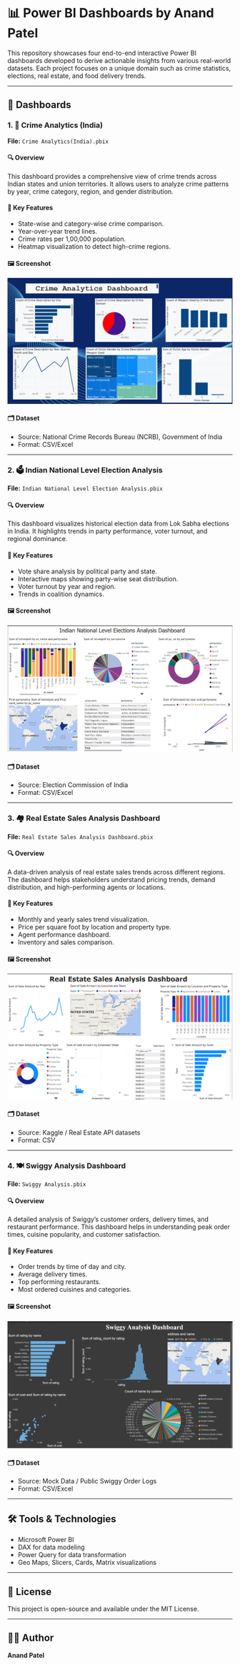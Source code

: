 # 📊 Power BI Dashboards by Anand Patel

This repository showcases four end-to-end interactive Power BI dashboards developed to derive actionable insights from various real-world datasets. Each project focuses on a unique domain such as crime statistics, elections, real estate, and food delivery trends.

---

## 📁 Dashboards

### 1. 🚨 Crime Analytics (India)
**File:** `Crime Analytics(India).pbix`

#### 🔍 Overview
This dashboard provides a comprehensive view of crime trends across Indian states and union territories. It allows users to analyze crime patterns by year, crime category, region, and gender distribution.

#### 📌 Key Features
- State-wise and category-wise crime comparison.
- Year-over-year trend lines.
- Crime rates per 1,00,000 population.
- Heatmap visualization to detect high-crime regions.

#### 🖼️ Screenshot  
![Crime Dashboard](screenshots/crime-dashboard.png)

#### 🗂️ Dataset
- Source: National Crime Records Bureau (NCRB), Government of India
- Format: CSV/Excel

---

### 2. 🗳️ Indian National Level Election Analysis
**File:** `Indian National Level Election Analysis.pbix`

#### 🔍 Overview
This dashboard visualizes historical election data from Lok Sabha elections in India. It highlights trends in party performance, voter turnout, and regional dominance.

#### 📌 Key Features
- Vote share analysis by political party and state.
- Interactive maps showing party-wise seat distribution.
- Voter turnout by year and region.
- Trends in coalition dynamics.

#### 🖼️ Screenshot  
![Election Dashboard](screenshots/election-dashboard.png)

#### 🗂️ Dataset
- Source: Election Commission of India
- Format: CSV/Excel

---

### 3. 🏘️ Real Estate Sales Analysis Dashboard
**File:** `Real Estate Sales Analysis Dashboard.pbix`

#### 🔍 Overview
A data-driven analysis of real estate sales trends across different regions. The dashboard helps stakeholders understand pricing trends, demand distribution, and high-performing agents or locations.

#### 📌 Key Features
- Monthly and yearly sales trend visualization.
- Price per square foot by location and property type.
- Agent performance dashboard.
- Inventory and sales comparison.

#### 🖼️ Screenshot  
![Real Estate Dashboard](screenshots/realestate-dashboard.png)

#### 🗂️ Dataset
- Source: Kaggle / Real Estate API datasets
- Format: CSV

---

### 4. 🍽️ Swiggy Analysis Dashboard
**File:** `Swiggy Analysis.pbix`

#### 🔍 Overview
A detailed analysis of Swiggy’s customer orders, delivery times, and restaurant performance. This dashboard helps in understanding peak order times, cuisine popularity, and customer satisfaction.

#### 📌 Key Features
- Order trends by time of day and city.
- Average delivery times.
- Top performing restaurants.
- Most ordered cuisines and categories.

#### 🖼️ Screenshot  
![Swiggy Dashboard](screenshots/swiggy-dashboard.png)

#### 🗂️ Dataset
- Source: Mock Data / Public Swiggy Order Logs
- Format: CSV/Excel

---

## 🛠️ Tools & Technologies
- Microsoft Power BI
- DAX for data modeling
- Power Query for data transformation
- Geo Maps, Slicers, Cards, Matrix visualizations

---

## 📜 License
This project is open-source and available under the MIT License.

---

## 🙋‍♂️ Author
**Anand Patel**
